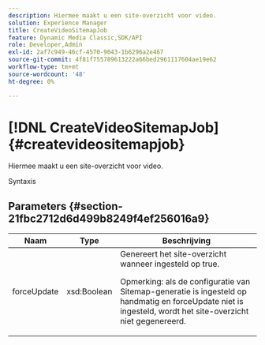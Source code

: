 ```yaml
---
description: Hiermee maakt u een site-overzicht voor video.
solution: Experience Manager
title: CreateVideoSitemapJob
feature: Dynamic Media Classic,SDK/API
role: Developer,Admin
exl-id: 2af7c949-46cf-4570-9043-1b6296a2e467
source-git-commit: 4f81f755789613222a66bed2961117604ae19e62
workflow-type: tm+mt
source-wordcount: '48'
ht-degree: 0%

---
```


# [!DNL CreateVideoSitemapJob]{#createvideositemapjob}

Hiermee maakt u een site-overzicht voor video.

Syntaxis

## Parameters {#section-21fbc2712d6d499b8249f4ef256016a9}

<table id="table_7B459A9D55CE49A38D8A77CBD229033A"> 
 <thead> 
  <tr> 
   <th colname="col1" class="entry"> Naam </th> 
   <th colname="col2" class="entry"> Type </th> 
   <th colname="col3" class="entry"> Beschrijving </th> 
  </tr> 
 </thead>
 <tbody> 
  <tr> 
   <td colname="col1"> <span class="codeph"> <span class="varname"> forceUpdate</span> </span> </td> 
   <td colname="col2"> <span class="codeph"> xsd:Boolean</span> </td> 
   <td colname="col3">Genereert het site-overzicht wanneer ingesteld op <span class="codeph"> true</span>. <p><p>Opmerking: als de configuratie van Sitemap-generatie is ingesteld op handmatig en <span class="codeph"> forceUpdate</span> niet is ingesteld, wordt het site-overzicht niet gegenereerd. </p></p></td> 
  </tr> 
 </tbody> 
</table>
